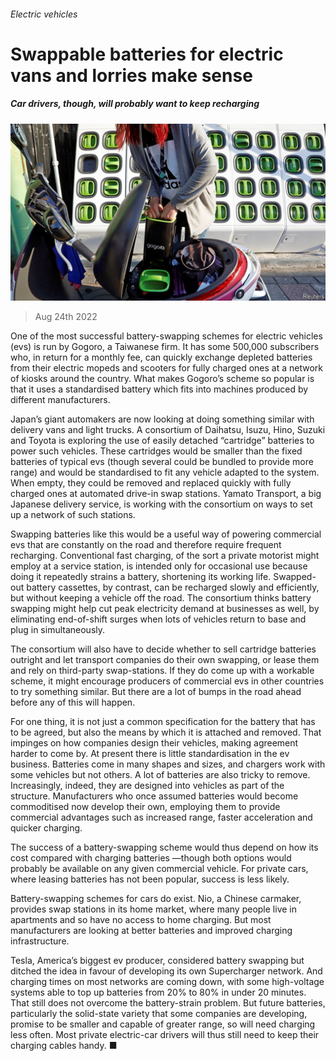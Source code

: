 ###### Electric vehicles

# Swappable batteries for electric vans and lorries make sense 

##### Car drivers, though, will probably want to keep recharging 

![image](images/20220827_STP504.jpg) 

> Aug 24th 2022 

One of the most successful battery-swapping schemes for electric vehicles (evs) is run by Gogoro, a Taiwanese firm. It has some 500,000 subscribers who, in return for a monthly fee, can quickly exchange depleted batteries from their electric mopeds and scooters for fully charged ones at a network of kiosks around the country. What makes Gogoro’s scheme so popular is that it uses a standardised battery which fits into machines produced by different manufacturers. 

Japan’s giant automakers are now looking at doing something similar with delivery vans and light trucks. A consortium of Daihatsu, Isuzu, Hino, Suzuki and Toyota is exploring the use of easily detached “cartridge” batteries to power such vehicles. These cartridges would be smaller than the fixed batteries of typical evs (though several could be bundled to provide more range) and would be standardised to fit any vehicle adapted to the system. When empty, they could be removed and replaced quickly with fully charged ones at automated drive-in swap stations. Yamato Transport, a big Japanese delivery service, is working with the consortium on ways to set up a network of such stations.

Swapping batteries like this would be a useful way of powering commercial evs that are constantly on the road and therefore require frequent recharging. Conventional fast charging, of the sort a private motorist might employ at a service station, is intended only for occasional use because doing it repeatedly strains a battery, shortening its working life. Swapped-out battery cassettes, by contrast, can be recharged slowly and efficiently, but without keeping a vehicle off the road. The consortium thinks battery swapping might help cut peak electricity demand at businesses as well, by eliminating end-of-shift surges when lots of vehicles return to base and plug in simultaneously. 

The consortium will also have to decide whether to sell cartridge batteries outright and let transport companies do their own swapping, or lease them and rely on third-party swap-stations. If they do come up with a workable scheme, it might encourage producers of commercial evs in other countries to try something similar. But there are a lot of bumps in the road ahead before any of this will happen.

For one thing, it is not just a common specification for the battery that has to be agreed, but also the means by which it is attached and removed. That impinges on how companies design their vehicles, making agreement harder to come by. At present there is little standardisation in the ev business. Batteries come in many shapes and sizes, and chargers work with some vehicles but not others. A lot of batteries are also tricky to remove. Increasingly, indeed, they are designed into vehicles as part of the structure. Manufacturers who once assumed batteries would become commoditised now develop their own, employing them to provide commercial advantages such as increased range, faster acceleration and quicker charging. 

The success of a battery-swapping scheme would thus depend on how its cost compared with charging batteries —though both options would probably be available on any given commercial vehicle. For private cars, where leasing batteries has not been popular, success is less likely. 

Battery-swapping schemes for cars do exist. Nio, a Chinese carmaker, provides swap stations in its home market, where many people live in apartments and so have no access to home charging. But most manufacturers are looking at better batteries and improved charging infrastructure. 

Tesla, America’s biggest ev producer, considered battery swapping but ditched the idea in favour of developing its own Supercharger network. And charging times on most networks are coming down, with some high-voltage systems able to top up batteries from 20% to 80% in under 20 minutes. That still does not overcome the battery-strain problem. But future batteries, particularly the solid-state variety that some companies are developing, promise to be smaller and capable of greater range, so will need charging less often. Most private electric-car drivers will thus still need to keep their charging cables handy. ■


